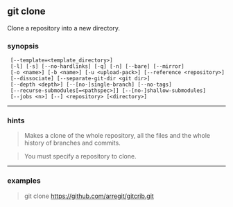 git clone <repository>
---
Clone a repository into a new directory.
        
### synopsis

```vim
 [--template=<template_directory>]
 [-l] [-s] [--no-hardlinks] [-q] [-n] [--bare] [--mirror]
 [-o <name>] [-b <name>] [-u <upload-pack>] [--reference <repository>]
 [--dissociate] [--separate-git-dir <git dir>]
 [--depth <depth>] [--[no-]single-branch] [--no-tags]
 [--recurse-submodules[=<pathspec>]] [--[no-]shallow-submodules]
 [--jobs <n>] [--] <repository> [<directory>]
```

---
### hints
> Makes a clone of the whole repository, all the files and the whole history of branches and commits.

> You must specify a repository to clone.
---
### examples

> git clone https://github.com/arregit/gitcrib.git